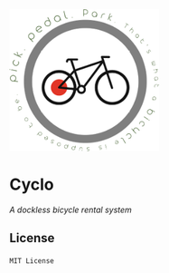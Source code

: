 <img src="https://github.com/amalrajan/Cyclo/blob/master/images/cyclo_logo.png" height=250>

# Cyclo

_A dockless bicycle rental system_

## License
`MIT License`

